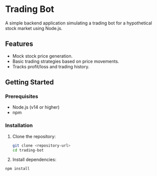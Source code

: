 # Trading Bot

A simple backend application simulating a trading bot for a hypothetical stock market using Node.js.

## Features

- Mock stock price generation.
- Basic trading strategies based on price movements.
- Tracks profit/loss and trading history.

## Getting Started

### Prerequisites

- Node.js (v14 or higher)
- npm

### Installation

1. Clone the repository:

   ```bash
   git clone <repository-url>
   cd trading-bot
2. Install dependencies:
  ```bash
  npm install


